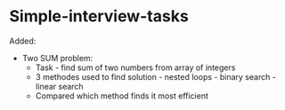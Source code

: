 # Simple-interview-tasks

Added:

  * Two SUM problem:
    + Task - find sum of two numbers from array of integers
    + 3 methodes used to find solution - nested loops - binary search - linear search
    + Compared which method finds it most efficient

